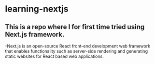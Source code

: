 # learning-nextjs
 
## This is a repo where I for first time tried using Next.js framework.
 -Next.js is an open-source React front-end development web framework that enables functionality such as server-side rendering and generating static websites for React based web applications.
